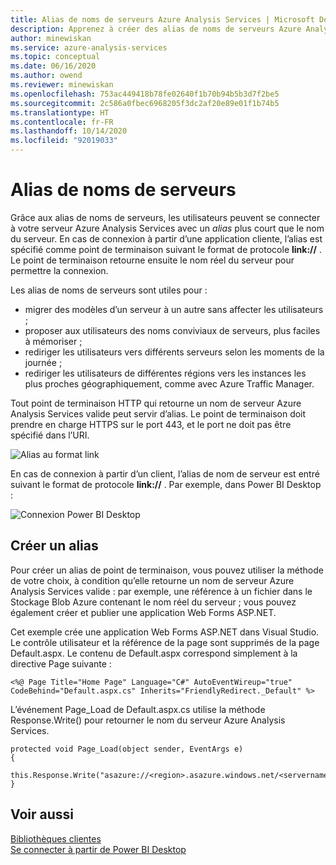 ```yaml
---
title: Alias de noms de serveurs Azure Analysis Services | Microsoft Docs
description: Apprenez à créer des alias de noms de serveurs Azure Analysis Services. Les utilisateurs peuvent ensuite se connecter à votre serveur avec un nom d’alias plus court que le nom du serveur.
author: minewiskan
ms.service: azure-analysis-services
ms.topic: conceptual
ms.date: 06/16/2020
ms.author: owend
ms.reviewer: minewiskan
ms.openlocfilehash: 753ac449418b78fe02640f1b70b94b5b3d7f2be5
ms.sourcegitcommit: 2c586a0fbec6968205f3dc2af20e89e01f1b74b5
ms.translationtype: HT
ms.contentlocale: fr-FR
ms.lasthandoff: 10/14/2020
ms.locfileid: "92019033"
---
```

# <a name="alias-server-names"></a>Alias de noms de serveurs

Grâce aux alias de noms de serveurs, les utilisateurs peuvent se connecter à votre serveur Azure Analysis Services avec un *alias* plus court que le nom du serveur. En cas de connexion à partir d’une application cliente, l’alias est spécifié comme point de terminaison suivant le format de protocole **link://** . Le point de terminaison retourne ensuite le nom réel du serveur pour permettre la connexion.

Les alias de noms de serveurs sont utiles pour :

- migrer des modèles d’un serveur à un autre sans affecter les utilisateurs ; 
- proposer aux utilisateurs des noms conviviaux de serveurs, plus faciles à mémoriser ; 
- rediriger les utilisateurs vers différents serveurs selon les moments de la journée ; 
- rediriger les utilisateurs de différentes régions vers les instances les plus proches géographiquement, comme avec Azure Traffic Manager. 

Tout point de terminaison HTTP qui retourne un nom de serveur Azure Analysis Services valide peut servir d’alias. Le point de terminaison doit prendre en charge HTTPS sur le port 443, et le port ne doit pas être spécifié dans l’URI.

![Alias au format link](media/analysis-services-alias/aas-alias-browser.png)

En cas de connexion à partir d’un client, l’alias de nom de serveur est entré suivant le format de protocole **link://** . Par exemple, dans Power BI Desktop :

![Connexion Power BI Desktop](media/analysis-services-alias/aas-alias-connect-pbid.png)

## <a name="create-an-alias"></a>Créer un alias

Pour créer un alias de point de terminaison, vous pouvez utiliser la méthode de votre choix, à condition qu’elle retourne un nom de serveur Azure Analysis Services valide : par exemple, une référence à un fichier dans le Stockage Blob Azure contenant le nom réel du serveur ; vous pouvez également créer et publier une application Web Forms ASP.NET.

Cet exemple crée une application Web Forms ASP.NET dans Visual Studio. Le contrôle utilisateur et la référence de la page sont supprimés de la page Default.aspx. Le contenu de Default.aspx correspond simplement à la directive Page suivante :

```
<%@ Page Title="Home Page" Language="C#" AutoEventWireup="true" CodeBehind="Default.aspx.cs" Inherits="FriendlyRedirect._Default" %>
```

L’événement Page_Load de Default.aspx.cs utilise la méthode Response.Write() pour retourner le nom du serveur Azure Analysis Services.

```
protected void Page_Load(object sender, EventArgs e)
{
    this.Response.Write("asazure://<region>.asazure.windows.net/<servername>");
}
```

## <a name="see-also"></a>Voir aussi

[Bibliothèques clientes](/analysis-services/client-libraries?view=azure-analysis-services-current)   
[Se connecter à partir de Power BI Desktop](analysis-services-connect-pbi.md)